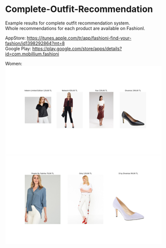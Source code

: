 # Complete-Outfit-Recommendation


Example results for complete outfit recommendation system. <br/>
Whole recommendations for each product are available on FashionI.


AppStore: https://itunes.apple.com/tr/app/fashioni-find-your-fashion/id1398292864?mt=8 <br/>
Google Play: https://play.google.com/store/apps/details?id=com.mobillium.fashioni


Women:
![Example-1](images/21936163_2_2.png)
![Example-1](images/21926710_1_2.png)

